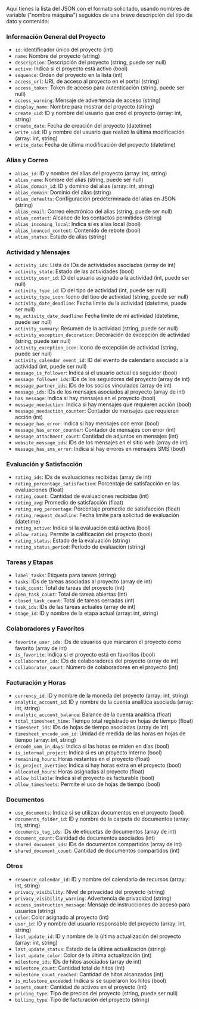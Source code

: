 Aquí tienes la lista del JSON con el formato solicitado, usando nombres de variable ("nombre máquina") seguidos de una breve descripción del tipo de dato y contenido:

### Información General del Proyecto
- `id`: Identificador único del proyecto (int)
- `name`: Nombre del proyecto (string)
- `description`: Descripción del proyecto (string, puede ser null)
- `active`: Indica si el proyecto está activo (bool)
- `sequence`: Orden del proyecto en la lista (int)
- `access_url`: URL de acceso al proyecto en el portal (string)
- `access_token`: Token de acceso para autenticación (string, puede ser null)
- `access_warning`: Mensaje de advertencia de acceso (string)
- `display_name`: Nombre para mostrar del proyecto (string)
- `create_uid`: ID y nombre del usuario que creó el proyecto (array: int, string)
- `create_date`: Fecha de creación del proyecto (datetime)
- `write_uid`: ID y nombre del usuario que realizó la última modificación (array: int, string)
- `write_date`: Fecha de última modificación del proyecto (datetime)

### Alias y Correo
- `alias_id`: ID y nombre del alias del proyecto (array: int, string)
- `alias_name`: Nombre del alias (string, puede ser null)
- `alias_domain_id`: ID y dominio del alias (array: int, string)
- `alias_domain`: Dominio del alias (string)
- `alias_defaults`: Configuración predeterminada del alias en JSON (string)
- `alias_email`: Correo electrónico del alias (string, puede ser null)
- `alias_contact`: Alcance de los contactos permitidos (string)
- `alias_incoming_local`: Indica si es alias local (bool)
- `alias_bounced_content`: Contenido de rebote (bool)
- `alias_status`: Estado de alias (string)

### Actividad y Mensajes
- `activity_ids`: Lista de IDs de actividades asociadas (array de int)
- `activity_state`: Estado de las actividades (bool)
- `activity_user_id`: ID del usuario asignado a la actividad (int, puede ser null)
- `activity_type_id`: ID del tipo de actividad (int, puede ser null)
- `activity_type_icon`: Icono del tipo de actividad (string, puede ser null)
- `activity_date_deadline`: Fecha límite de la actividad (datetime, puede ser null)
- `my_activity_date_deadline`: Fecha límite de mi actividad (datetime, puede ser null)
- `activity_summary`: Resumen de la actividad (string, puede ser null)
- `activity_exception_decoration`: Decoración de excepción de actividad (string, puede ser null)
- `activity_exception_icon`: Icono de excepción de actividad (string, puede ser null)
- `activity_calendar_event_id`: ID del evento de calendario asociado a la actividad (int, puede ser null)
- `message_is_follower`: Indica si el usuario actual es seguidor (bool)
- `message_follower_ids`: IDs de los seguidores del proyecto (array de int)
- `message_partner_ids`: IDs de los socios vinculados (array de int)
- `message_ids`: IDs de los mensajes asociados al proyecto (array de int)
- `has_message`: Indica si hay mensajes en el proyecto (bool)
- `message_needaction`: Indica si hay mensajes que requieren acción (bool)
- `message_needaction_counter`: Contador de mensajes que requieren acción (int)
- `message_has_error`: Indica si hay mensajes con error (bool)
- `message_has_error_counter`: Contador de mensajes con error (int)
- `message_attachment_count`: Cantidad de adjuntos en mensajes (int)
- `website_message_ids`: IDs de los mensajes en el sitio web (array de int)
- `message_has_sms_error`: Indica si hay errores en mensajes SMS (bool)

### Evaluación y Satisfacción
- `rating_ids`: IDs de evaluaciones recibidas (array de int)
- `rating_percentage_satisfaction`: Porcentaje de satisfacción en las evaluaciones (float)
- `rating_count`: Cantidad de evaluaciones recibidas (int)
- `rating_avg`: Promedio de satisfacción (float)
- `rating_avg_percentage`: Porcentaje promedio de satisfacción (float)
- `rating_request_deadline`: Fecha límite para solicitud de evaluación (datetime)
- `rating_active`: Indica si la evaluación está activa (bool)
- `allow_rating`: Permite la calificación del proyecto (bool)
- `rating_status`: Estado de la evaluación (string)
- `rating_status_period`: Período de evaluación (string)

### Tareas y Etapas
- `label_tasks`: Etiqueta para tareas (string)
- `tasks`: IDs de tareas asociadas al proyecto (array de int)
- `task_count`: Total de tareas del proyecto (int)
- `open_task_count`: Total de tareas abiertas (int)
- `closed_task_count`: Total de tareas cerradas (int)
- `task_ids`: IDs de las tareas actuales (array de int)
- `stage_id`: ID y nombre de la etapa actual (array: int, string)

### Colaboradores y Favoritos
- `favorite_user_ids`: IDs de usuarios que marcaron el proyecto como favorito (array de int)
- `is_favorite`: Indica si el proyecto está en favoritos (bool)
- `collaborator_ids`: IDs de colaboradores del proyecto (array de int)
- `collaborator_count`: Número de colaboradores en el proyecto (int)

### Facturación y Horas
- `currency_id`: ID y nombre de la moneda del proyecto (array: int, string)
- `analytic_account_id`: ID y nombre de la cuenta analítica asociada (array: int, string)
- `analytic_account_balance`: Balance de la cuenta analítica (float)
- `total_timesheet_time`: Tiempo total registrado en hojas de tiempo (float)
- `timesheet_ids`: IDs de hojas de tiempo asociadas (array de int)
- `timesheet_encode_uom_id`: Unidad de medida de las horas en hojas de tiempo (array: int, string)
- `encode_uom_in_days`: Indica si las horas se miden en días (bool)
- `is_internal_project`: Indica si es un proyecto interno (bool)
- `remaining_hours`: Horas restantes en el proyecto (float)
- `is_project_overtime`: Indica si hay horas extra en el proyecto (bool)
- `allocated_hours`: Horas asignadas al proyecto (float)
- `allow_billable`: Indica si el proyecto es facturable (bool)
- `allow_timesheets`: Permite el uso de hojas de tiempo (bool)

### Documentos
- `use_documents`: Indica si se utilizan documentos en el proyecto (bool)
- `documents_folder_id`: ID y nombre de la carpeta de documentos (array: int, string)
- `documents_tag_ids`: IDs de etiquetas de documentos (array de int)
- `document_count`: Cantidad de documentos asociados (int)
- `shared_document_ids`: IDs de documentos compartidos (array de int)
- `shared_document_count`: Cantidad de documentos compartidos (int)

### Otros
- `resource_calendar_id`: ID y nombre del calendario de recursos (array: int, string)
- `privacy_visibility`: Nivel de privacidad del proyecto (string)
- `privacy_visibility_warning`: Advertencia de privacidad (string)
- `access_instruction_message`: Mensaje de instrucciones de acceso para usuarios (string)
- `color`: Color asignado al proyecto (int)
- `user_id`: ID y nombre del usuario responsable del proyecto (array: int, string)
- `last_update_id`: ID y nombre de la última actualización del proyecto (array: int, string)
- `last_update_status`: Estado de la última actualización (string)
- `last_update_color`: Color de la última actualización (int)
- `milestone_ids`: IDs de hitos asociados (array de int)
- `milestone_count`: Cantidad total de hitos (int)
- `milestone_count_reached`: Cantidad de hitos alcanzados (int)
- `is_milestone_exceeded`: Indica si se superaron los hitos (bool)
- `assets_count`: Cantidad de activos en el proyecto (int)
- `pricing_type`: Tipo de precios del proyecto (string, puede ser null)
- `billing_type`: Tipo de facturación del proyecto (string)
